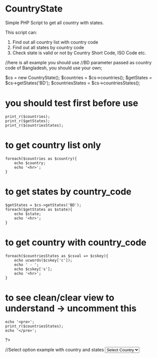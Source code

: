 # CountryState
Simple PHP Script to get all country with states.

This script can:

1. Find out all country list with country code
2. Find out all states by country code
3. Check state is valid or not by Country Short Code, ISO Code etc.


//here is all example you should use
//BD parameter passed as country code of Bangladesh, you should use your own; 

$cs = new CountryState();
$countries = $cs->countries();
$getStates = $cs->getStates('BD');
$countriesStates = $cs->countriesStates();

#	you should test first before use
	print_r($countries);
	print_r($getStates);
	print_r($countriesStates);



#	to get country list only
	foreach($countries as $country){
		echo $country;
		echo '<hr>';
	}

#	to get states by country_code
	$getStates = $cs->getStates('BD');
	foreach($getStates as $state){
		echo $state;
		echo '<hr>';
	}

#	to get country with country_code
	foreach($countriesStates as $csval => $cskey){
		echo ucwords($cskey['c']); 
		echo ' - '; 
		echo $cskey['s'];
		echo '<hr>';
	}

# 	to see clean/clear view to understand -> uncomment this
	echo '<pre>';
	print_r($countriesStates);
	echo '</pre>';

?>


 //Select option example with country and states 
	<select id="country_states" class="form-control">
		<option value="">Select Country</option>
		<?php  foreach($countriesStates as $csval => $cskey){ ?>
			<option value="<?php echo $cskey['s']; ?>"><?php echo ucwords($cskey['c']); ?></option>
		<?php } ?>
	</select>
 
